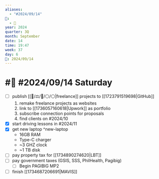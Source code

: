 ```yaml
---
aliases:
  - "#2024/09/14"
📁:
  - 📅
year: 2024
quarter: 3Q
month: September
date: 14
time: 19:47
week: 37
day: 6
📅: 2024/09/14
---
```

# #📅 #2024/09/14 Saturday

- [ ] publish [[📁/⚖️/💼/⚪/⚪|freelance]] projects to [[1723791519698|GitHub]]
	1. remake freelance projects as websites
	2. link to [[1736057160618|Upwork]] as portfolio
	3. subscribe connection points for proposals
	4. find clients on #2024/10
- [x] start driving lessons in #2024/11
- [x] get new laptop ^new-laptop
	- 16GB RAM
	- Type-C charger
	- ~3 GHZ clock
	- ~1 TB disk
- [ ] pay property tax for [[1734890274620|LBT]]
- [ ] pay government taxes (GSIS, SSS, PhilHealth, Pagibig)
	- [ ] Begin PAGIBIG MP2
- [ ] finish [[1734687206691|MAVIS]]